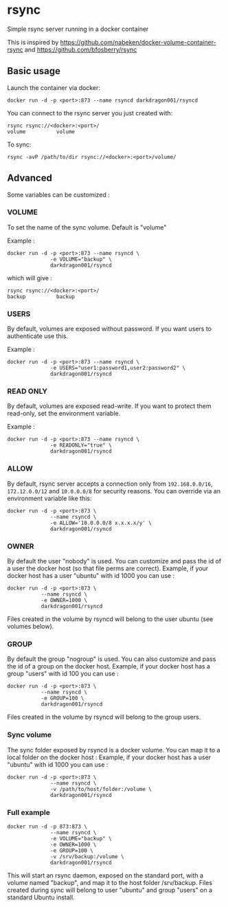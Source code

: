 rsync
=====

Simple rsync server running in a docker container

This is inspired by https://github.com/nabeken/docker-volume-container-rsync and https://github.com/bfosberry/rsync

## Basic usage

Launch the container via docker:
```
docker run -d -p <port>:873 --name rsyncd darkdragon001/rsyncd
```

You can connect to the rsync server you just created with:

```
rsync rsync://<docker>:<port>/
volume          volume
```

To sync:

```
rsync -avP /path/to/dir rsync://<docker>:<port>/volume/
```

## Advanced

Some variables can be customized :

### VOLUME
To set the name of the sync volume. Default is "volume"

Example :
```
docker run -d -p <port>:873 --name rsyncd \
              -e VOLUME="backup" \
              darkdragon001/rsyncd
```
which will give :
```
rsync rsync://<docker>:<port>/
backup          backup
```

### USERS
By default, volumes are exposed without password. If you want users to authenticate use this.

Example :
```
docker run -d -p <port>:873 --name rsyncd \
              -e USERS="user1:password1,user2:password2" \
              darkdragon001/rsyncd
```

### READ ONLY
By default, volumes are exposed read-write. If you want to protect them read-only, set the environment variable.

Example :
```
docker run -d -p <port>:873 --name rsyncd \
              -e READONLY="true" \
              darkdragon001/rsyncd
```

### ALLOW
By default, rsync server accepts a connection only from `192.168.0.0/16`, `172.12.0.0/12` and `10.0.0.0/8` for security reasons.
You can override via an environment variable like this:

```
docker run -d -p <port>:873 \
              --name rsyncd \
              -e ALLOW='10.0.0.0/8 x.x.x.x/y' \
              darkdragon001/rsyncd
```

### OWNER
By default the user "nobody" is used. You can customize and pass the id of a user the docker host (so that file perms are correct).
Example, if your docker host has a user "ubuntu" with id 1000 you can use :
```
docker run -d -p <port>:873 \
           --name rsyncd \
           -e OWNER=1000 \
           darkdragon001/rsyncd
```
Files created in the volume by rsyncd will belong to the user ubuntu (see volumes below).

### GROUP
By default the group "nogroup" is used. You can also customize and pass the id of a group on the docker host.
Example, if your docker host has a group "users" with id 100 you can use :
```
docker run -d -p <port>:873 \
           --name rsyncd \
           -e GROUP=100 \
           darkdragon001/rsyncd
```
Files created in the volume by rsyncd will belong to the group users.

### Sync volume
The sync folder exposed by rsyncd is a docker volume. You can map it to a local folder on the docker host :
Example, if your docker host has a user "ubuntu" with id 1000 you can use :
```
docker run -d -p <port>:873 \
              --name rsyncd \
              -v /path/to/host/folder:/volume \
              darkdragon001/rsyncd
```

### Full example
```
docker run -d -p 873:873 \
              --name rsyncd \
              -e VOLUME="backup" \
              -e OWNER=1000 \
              -e GROUP=100 \
              -v /srv/backup:/volume \
              darkdragon001/rsyncd
```
This will start an rsync daemon, exposed on the standard port, with a volume named "backup", and map it to the host folder /srv/backup. Files created during sync will belong to user "ubuntu" and group "users" on a standard Ubuntu install.

